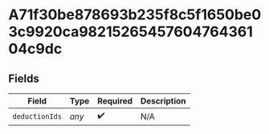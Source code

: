 # A71f30be878693b235f8c5f1650be03c9920ca9821526545760476436104c9dc


## Fields

| Field              | Type               | Required           | Description        |
| ------------------ | ------------------ | ------------------ | ------------------ |
| `deductionIds`     | *any*              | :heavy_check_mark: | N/A                |
